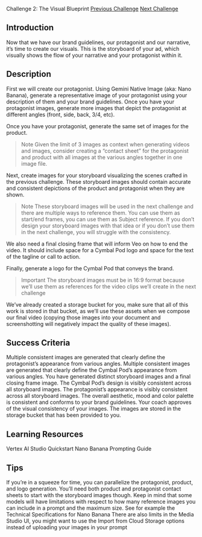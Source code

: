 Challenge 2: The Visual Blueprint
[Previous Challenge](link-to-previous-challenge)    [Next Challenge](link-to-next-challenge)

## Introduction
Now that we have our brand guidelines, our protagonist and our narrative, it’s time to create our visuals. This is the storyboard of your ad, which visually shows the flow of your narrative and your protagonist within it.

## Description
First we will create our protagonist. Using Gemini Native Image (aka: Nano Banana), generate a representative image of your protagonist using your description of them and your brand guidelines. Once you have your protagonist images, generate more images that depict the protagonist at different angles (front, side, back, 3/4, etc).

Once you have your protagonist, generate the same set of images for the product.

  > Note
  > Given the limit of 3 images as context when generating videos and images, consider creating a “contact sheet” for the protagonist and product with all images at the various angles together in one image file.

Next, create images for your storyboard visualizing the scenes crafted in the previous challenge. These storyboard images should contain accurate and consistent depictions of the product and protagonist when they are shown.

  > Note
  > These storyboard images will be used in the next challenge and there are multiple ways to reference them. You can use them as start/end frames, you can use them as Subject reference. If you don’t design your storyboard images with that idea or if you don’t use them in the next challenge, you will struggle with the consistency.

We also need a final closing frame that will inform Veo on how to end the video. It should include space for a Cymbal Pod logo and space for the text of the tagline or call to action.

Finally, generate a logo for the Cymbal Pod that conveys the brand.

  > Important
  > The storyboard images must be in 16:9 format because we’ll use them as references for the video clips we’ll create in the next challenge

We’ve already created a storage bucket for you, make sure that all of this work is stored in that bucket, as we’ll use these assets when we compose our final video (copying those images into your document and screenshotting will negatively impact the quality of these images).

## Success Criteria
Multiple consistent images are generated that clearly define the protagonist’s appearance from various angles.
Multiple consistent images are generated that clearly define the Cymbal Pod’s appearance from various angles.
You have generated distinct storyboard images and a final closing frame image.
The Cymbal Pod’s design is visibly consistent across all storyboard images.
The protagonist’s appearance is visibly consistent across all storyboard images.
The overall aesthetic, mood and color palette is consistent and conforms to your brand guidelines.
Your coach approves of the visual consistency of your images.
The images are stored in the storage bucket that has been provided to you.
## Learning Resources
Vertex AI Studio Quickstart
Nano Banana Prompting Guide
## Tips
If you’re in a squeeze for time, you can parallelize the protagonist, product, and logo generation. You’ll need both product and protagonist contact sheets to start with the storyboard images though.
Keep in mind that some models will have limitations with respect to how many reference images you can include in a prompt and the maximum size. See for example the Technical Specifications for Nano Banana
There are also limits in the Media Studio UI, you might want to use the Import from Cloud Storage options instead of uploading your images in your prompt
